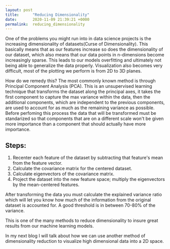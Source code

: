 ```yaml
---
layout: post
title:      "Reducing Dimensionality"
date:       2020-11-09 21:39:21 +0000
permalink:  reducing_dimensionality
---
```



One of the problems you might run into in data science projects is the increasing dimensionality of datasets(Curse of Dimensionality). This basically means that as our features increase so does the dimensionality of our dataset, which also means that our data points in n-dimensions become increasingly sparse. This leads to our models overfitting and ultimately not being able to generalize the data properly. Visualization also becomes very difficult, most of the plotting we perform is from 2D to 3D planes. 

How do we remedy this? The most commonly known method is through Principal Component Analysis (PCA). This is an unsupervised learning technique that transforms the dataset along the principal axes, it takes the first component to capture the max variance within the data, then the additional components, which are independent to the previous components, are used to account for as much as the remaining variance as possible. Before perfoming this process the data that will be transformed must be standarized so that components that are on a different scale won't be given more importance than a component that should actually have more importance. 

## Steps:
1. Recenter each feature of the dataset by subtracting that feature's mean from the feature vector.
2. Calculate the covariance matrix for the centered dataset.
3. Calculate eigenvectors of the covariance matrix.
4. Project the dataset into the new feature space; multiply the eigenvectors by the mean-centered features.


After transforming the data you must calculate the explained variance ratio which will let you know how much of the information from the original dataset is accounted for. A good threshold is in between 70-80% of the variance. 

This is one of the many methods to reduce dimensionality to insure great results from our machine learning models.

In my next blog I will talk about how we can use another method of dimensionality reduction to visualize high dimensional data into a 2D space.



